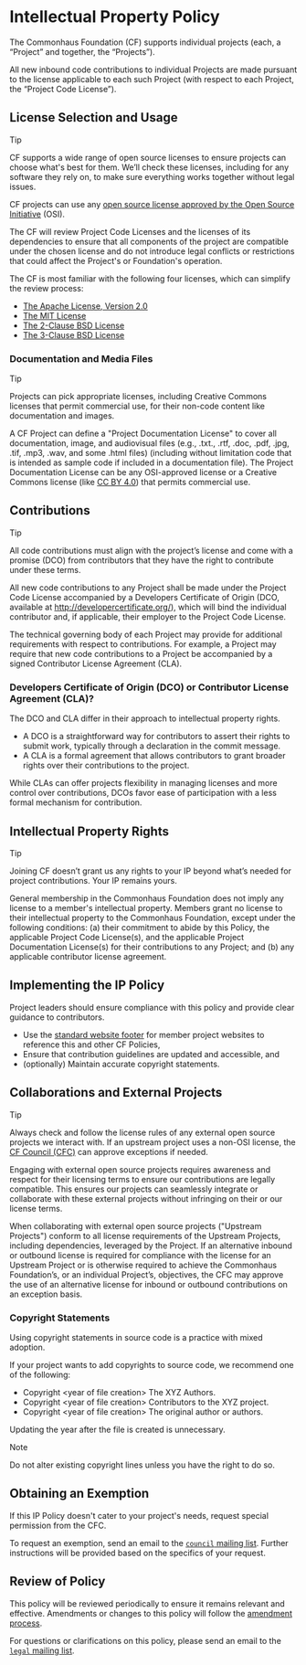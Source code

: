 # Intellectual Property Policy

The Commonhaus Foundation (CF) supports individual projects (each, a “Project” and together, the “Projects”).

All new inbound code contributions to individual Projects are made pursuant to the license applicable to each such Project (with respect to each Project, the “Project Code License”).

## License Selection and Usage

> [!TIP]
> CF supports a wide range of open source licenses to ensure projects can choose what's best for them. We’ll check these licenses, including for any software they rely on, to make sure everything works together without legal issues.

CF projects can use any [open source license approved by the Open Source Initiative](https://opensource.org/licenses/) (OSI).

The CF will review Project Code Licenses and the licenses of its dependencies to ensure that all components of the project are compatible under the chosen license and do not introduce legal conflicts or restrictions that could affect the Project's or Foundation's operation.

The CF is most familiar with the following four licenses, which can simplify the review process:

- [The Apache License, Version 2.0](http://www.apache.org/licenses/LICENSE-2.0)
- [The MIT License](https://opensource.org/blog/license/mit)
- [The 2-Clause BSD License](https://opensource.org/blog/license/bsd-2-clause)
- [The 3-Clause BSD License](https://opensource.org/blog/license/bsd-3-clause)

### Documentation and Media Files

> [!TIP]
> Projects can pick appropriate licenses, including Creative Commons licenses that permit commercial use, for their non-code content like documentation and images.

A CF Project can define a "Project Documentation License" to cover all documentation, image, and audiovisual files (e.g., .txt., .rtf, .doc, .pdf, .jpg, .tif, .mp3, .wav, and some .html files) (including without limitation code that is intended as sample code if included in a documentation file).
The Project Documentation License can be any OSI-approved license or a Creative Commons license (like [CC BY 4.0](http://creativecommons.org/licenses/by/4.0/)) that permits commercial use.

## Contributions

> [!TIP]
> All code contributions must align with the project’s license and come with a promise (DCO) from contributors that they have the right to contribute under these terms.

All new code contributions to any Project shall be made under the Project Code License accompanied by a Developers Certificate of Origin (DCO, available at <http://developercertificate.org/>), which will bind the individual contributor and, if applicable, their employer to the Project Code License.

The technical governing body of each Project may provide for additional requirements with respect to contributions. For example, a Project may require that new code contributions to a Project be accompanied by a signed Contributor License Agreement (CLA).

### Developers Certificate of Origin (DCO) or Contributor License Agreement (CLA)?

The DCO and CLA differ in their approach to intellectual property rights.

- A DCO is a straightforward way for contributors to assert their rights to submit work, typically through a declaration in the commit message.
- A CLA is a formal agreement that allows contributors to grant broader rights over their contributions to the project.

While CLAs can offer projects flexibility in managing licenses and more control over contributions, DCOs favor ease of participation with a less formal mechanism for contribution.

## Intellectual Property Rights

> [!TIP]
> Joining CF doesn’t grant us any rights to your IP beyond what’s needed for project contributions. Your IP remains yours.

General membership in the Commonhaus Foundation does not imply any license to a member's intellectual property.
Members grant no license to their intellectual property to the Commonhaus Foundation, except under the following conditions:
(a) their commitment to abide by this Policy, the applicable Project Code License(s), and the applicable Project Documentation License(s) for their contributions to any Project; and
(b) any applicable contributor license agreement.

## Implementing the IP Policy

Project leaders should ensure compliance with this policy and provide clear guidance to contributors.

- Use the [standard website footer][] for member project websites to reference this and other CF Policies,
- Ensure that contribution guidelines are updated and accessible, and
- (optionally) Maintain accurate copyright statements.

## Collaborations and External Projects

> [!TIP]
> Always check and follow the license rules of any external open source projects we interact with.
> If an upstream project uses a non-OSI license, the [CF Council (CFC)][cfc] can approve exceptions if needed.

Engaging with external open source projects requires awareness and respect for their licensing terms to ensure our contributions are legally compatible. This ensures our projects can seamlessly integrate or collaborate with these external projects without infringing on their or our license terms.

When collaborating with external open source projects ("Upstream Projects") conform to all license requirements of the Upstream Projects, including dependencies, leveraged by the Project. If an alternative inbound or outbound license is required for compliance with the license for an Upstream Project or is otherwise required to achieve the Commonhaus Foundation’s, or an individual Project’s, objectives, the CFC may approve the use of an alternative license for inbound or outbound contributions on an exception basis.

### Copyright Statements

Using copyright statements in source code is a practice with mixed adoption.

If your project wants to add copyrights to source code, we recommend one of the following:

- Copyright &lt;year of file creation> The XYZ Authors.
- Copyright &lt;year of file creation> Contributors to the XYZ project.
- Copyright &lt;year of file creation> The original author or authors.

Updating the year after the file is created is unnecessary.

> [!NOTE]
> Do not alter existing copyright lines unless you have the right to do so.

## Obtaining an Exemption

If this IP Policy doesn't cater to your project's needs, request special permission from the CFC.

To request an exemption, send an email to the [`council` mailing list][CONTACTS.yaml]. Further instructions will be provided based on the specifics of your request.

## Review of Policy

This policy will be reviewed periodically to ensure it remains relevant and effective. Amendments or changes to this policy will follow the [amendment process][].

For questions or clarifications on this policy, please send an email to the [`legal` mailing list][CONTACTS.yaml].

[CONTACTS.yaml]: https://github.com/commonhaus/foundation/blob/main/CONTACTS.yaml
[amendment process]: ../bylaws/9-amendments.md
[cfc]: ../bylaws/4-cf-council.md "CF Council"
[standard website footer]: https://github.com/commonhaus/foundation/blob/main/templates/website-footer.md "CF website footers"

